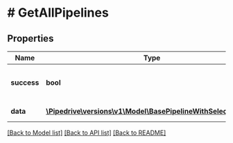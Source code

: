 # # GetAllPipelines

## Properties

Name | Type | Description | Notes
------------ | ------------- | ------------- | -------------
**success** | **bool** | If the response is successful or not | [optional]
**data** | [**\Pipedrive\versions\v1\Model\BasePipelineWithSelectedFlag[]**](BasePipelineWithSelectedFlag.md) | Pipelines array | [optional]

[[Back to Model list]](../../README.md#models) [[Back to API list]](../../README.md#endpoints) [[Back to README]](../../README.md)
